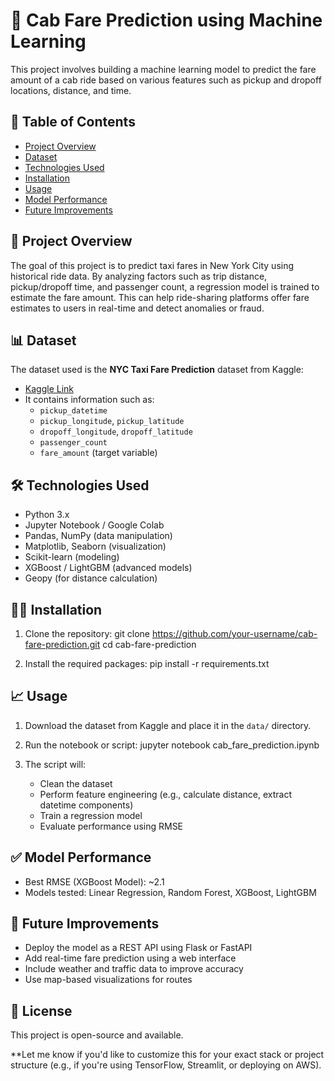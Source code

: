 # 🚕 Cab Fare Prediction using Machine Learning

This project involves building a machine learning model to predict the fare amount of a cab ride based on various features such as pickup and dropoff locations, distance, and time.

## 📌 Table of Contents
* [Project Overview](#project-overview)
* [Dataset](#dataset)
* [Technologies Used](#technologies-used)
* [Installation](#installation)
* [Usage](#usage)
* [Model Performance](#model-performance)
* [Future Improvements](#future-improvements)

## 🚀 Project Overview

The goal of this project is to predict taxi fares in New York City using historical ride data. By analyzing factors such as trip distance, pickup/dropoff time, and passenger count, a regression model is trained to estimate the fare amount.
This can help ride-sharing platforms offer fare estimates to users in real-time and detect anomalies or fraud.

## 📊 Dataset

The dataset used is the **NYC Taxi Fare Prediction** dataset from Kaggle:

* [Kaggle Link](https://www.kaggle.com/c/new-york-city-taxi-fare-prediction)
* It contains information such as:
  * `pickup_datetime`
  * `pickup_longitude`, `pickup_latitude`
  * `dropoff_longitude`, `dropoff_latitude`
  * `passenger_count`
  * `fare_amount` (target variable)

## 🛠 Technologies Used

* Python 3.x
* Jupyter Notebook / Google Colab
* Pandas, NumPy (data manipulation)
* Matplotlib, Seaborn (visualization)
* Scikit-learn (modeling)
* XGBoost / LightGBM (advanced models)
* Geopy (for distance calculation)

## 🧑‍💻 Installation

1. Clone the repository:
git clone https://github.com/your-username/cab-fare-prediction.git
cd cab-fare-prediction

2. Install the required packages:
pip install -r requirements.txt

## 📈 Usage

1. Download the dataset from Kaggle and place it in the `data/` directory.

2. Run the notebook or script:
jupyter notebook cab_fare_prediction.ipynb

3. The script will:

   * Clean the dataset
   * Perform feature engineering (e.g., calculate distance, extract datetime components)
   * Train a regression model
   * Evaluate performance using RMSE

## ✅ Model Performance

* Best RMSE (XGBoost Model): \~2.1
* Models tested: Linear Regression, Random Forest, XGBoost, LightGBM

## 🚧 Future Improvements

* Deploy the model as a REST API using Flask or FastAPI
* Add real-time fare prediction using a web interface
* Include weather and traffic data to improve accuracy
* Use map-based visualizations for routes

## 📜 License

This project is open-source and available.

**Let me know if you'd like to customize this for your exact stack or project structure (e.g., if you're using TensorFlow, Streamlit, or deploying on AWS).
